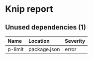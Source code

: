 # Knip report

## Unused dependencies (1)

| Name | Location | Severity |
| :------ | :----------- | :------- |
| p-limit | package.json | error |

